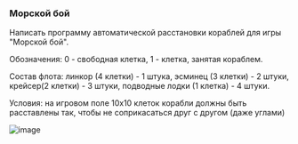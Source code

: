 ### Морской бой 



Написать программу автоматической расстановки кораблей для игры "Морской бой".

Обозначения: 0 - свободная клетка, 1 - клетка, занятая кораблем.

Состав флота: линкор (4 клетки) - 1 штука, эсминец (3 клетки) - 2 штуки, крейсер(2 клетки) - 3 штуки, подводные лодки (1 клетка) - 4 штуки.

Условия: на игровом поле 10х10 клеток корабли должны быть расставлены так, чтобы не соприкасаться друг с другом (даже углами)




![image](https://github.com/mrglaster/ISU-HW-MobileDev/assets/50916604/fe611676-5e4e-48eb-a39c-efa19d8861fc)
